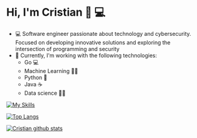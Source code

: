 # Hi, I'm Cristian 👋 💻

- 💻 Software engineer passionate about technology and cybersecurity. Focused on developing innovative solutions and exploring the intersection of programming and security
- 💬 Currently, I'm working with the following technologies:
  - Go 💻
  - Machine Learning 🧑‍🎓
  - Python 🐍
  - Java ☕
  - Data science 🧑‍💻

[![My Skills](https://skillicons.dev/icons?i=java,python,go,docker)](https://skillicons.dev)

[![Top Langs](https://github-readme-stats-git-masterrstaa-rickstaa.vercel.app/api/top-langs/?username=Spek7ro&layout=compact&langs_count=10&theme=dracula&hide=jupyter%20notebook)](https://github.com/Spek7ro)

[![Cristian github stats](https://github-readme-stats-git-masterrstaa-rickstaa.vercel.app/api?username=Spek7ro&count_private=true&show_icons=true&theme=dracula)](https://github.com/Spek7ro)
